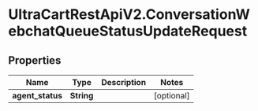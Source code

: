 # UltraCartRestApiV2.ConversationWebchatQueueStatusUpdateRequest

## Properties

Name | Type | Description | Notes
------------ | ------------- | ------------- | -------------
**agent_status** | **String** |  | [optional] 


